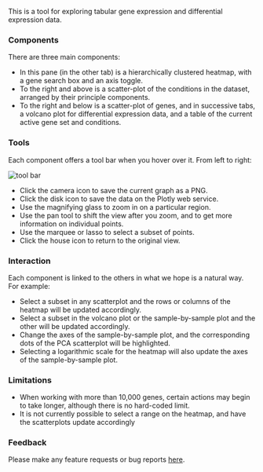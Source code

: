This is a tool for exploring tabular gene expression and differential expression data.

### Components

There are three main components:

- In this pane (in the other tab) is a hierarchically clustered heatmap, with a gene search box and an axis toggle.
- To the right and above is a scatter-plot of the conditions in the dataset,
arranged by their principle components.
- To the right and below is a scatter-plot of genes, and in successive tabs,
a volcano plot for differential expression data, and a table of the current active gene set and conditions.

### Tools

Each component offers a tool bar when you hover over it. From left to right:

![tool bar](static/tool-bar.png)

- Click the camera icon to save the current graph as a PNG.
- Click the disk icon to save the data on the Plotly web service.
- Use the magnifying glass to zoom in on a particular region.
- Use the pan tool to shift the view after you zoom, and to get more information on individual points.
- Use the marquee or lasso to select a subset of points.
- Click the house icon to return to the original view.

### Interaction

Each component is linked to the others in what we hope is a natural way. For example:

- Select a subset in any scatterplot and the rows or columns of the heatmap
will be updated accordingly.
- Select a subset in the volcano plot or the sample-by-sample plot and the other
will be updated accordingly.
- Change the axes of the sample-by-sample plot, and the corresponding dots of the 
PCA scatterplot will be highlighted.
- Selecting a logarithmic scale for the heatmap will also update the axes of the
sample-by-sample plot.

### Limitations

- When working with more than 10,000 genes, certain actions may begin to take longer,
although there is no hard-coded limit.
- It is not currently possible to select a range on the heatmap, and have the scatterplots update accordingly

### Feedback

Please make any feature requests or bug reports [here](https://github.com/refinery-platform/heatmap-scatter-dash/issues/new).

